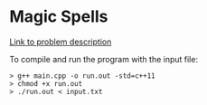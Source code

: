 # Magic Spells 
[Link to problem description](https://www.hackerrank.com/challenges/magic-spells/problem)


To compile and run the program with the input file:

```
> g++ main.cpp -o run.out -std=c++11
> chmod +x run.out
> ./run.out < input.txt
```
